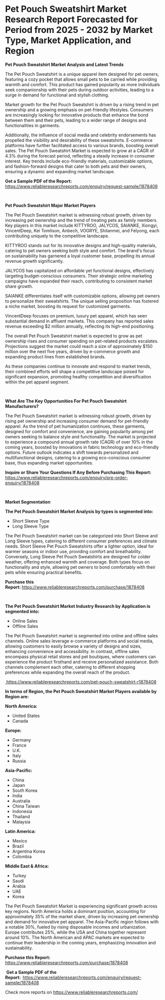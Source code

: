 <p><h1>Pet Pouch Sweatshirt Market Research Report Forecasted for Period from 2025 -  2032 by Market Type, Market Application, and Region</h1></p><p><strong>Pet Pouch Sweatshirt Market Analysis and Latest Trends</strong></p>
<p><p>The Pet Pouch Sweatshirt is a unique apparel item designed for pet owners, featuring a cozy pocket that allows small pets to be carried while providing warmth and comfort. This product has gained popularity as more individuals seek companionship with their pets during outdoor activities, leading to a surge in demand for functional and stylish clothing.</p><p>Market growth for the Pet Pouch Sweatshirt is driven by a rising trend in pet ownership and a growing emphasis on pet-friendly lifestyles. Consumers are increasingly looking for innovative products that enhance the bond between them and their pets, leading to a wider range of designs and functionalities in garments.</p><p>Additionally, the influence of social media and celebrity endorsements has propelled the visibility and desirability of these sweatshirts. E-commerce platforms have further facilitated access to various brands, boosting overall sales. The Pet Pouch Sweatshirt Market is expected to grow at a CAGR of 4.3% during the forecast period, reflecting a steady increase in consumer interest. Key trends include eco-friendly materials, customizable options, and fashion-forward designs that cater to both pets and their owners, ensuring a dynamic and expanding market landscape.</p></p>
<p><strong>Get a Sample PDF of the Report:&nbsp;</strong> <a href="https://www.reliableresearchreports.com/enquiry/request-sample/1878408?utm_campaign=2298&utm_medium=2&utm_source=Github&utm_content=ia&utm_term=04042025&utm_id=pet-pouch-sweatshirt">https://www.reliableresearchreports.com/enquiry/request-sample/1878408</a></p>
<p>&nbsp;</p>
<p><strong>Pet Pouch Sweatshirt Major Market Players</strong></p>
<p><p>The Pet Pouch Sweatshirt market is witnessing robust growth, driven by increasing pet ownership and the trend of treating pets as family members. Key players in this market include KITTYROO, JALYCOS, SAIANKE, Xiongyi, VincentDeep, Kei Tomlison, Anbech, VOGRYE, Shilanmei, and Felyong, each contributing uniquely to the competitive landscape.</p><p>KITTYROO stands out for its innovative designs and high-quality materials, catering to pet owners seeking both style and comfort. The brand's focus on sustainability has garnered a loyal customer base, propelling its annual revenue growth significantly.</p><p>JALYCOS has capitalized on affordable yet functional designs, effectively targeting budget-conscious consumers. Their strategic online marketing campaigns have expanded their reach, contributing to consistent market share growth.</p><p>SAIANKE differentiates itself with customizable options, allowing pet owners to personalize their sweatshirts. The unique selling proposition has fostered a niche market, boosting its request for customized garments.</p><p>VincentDeep focuses on premium, luxury pet apparel, which has seen substantial demand in affluent markets. This company has reported sales revenue exceeding $2 million annually, reflecting its high-end positioning.</p><p>The overall Pet Pouch Sweatshirt market is expected to grow as pet ownership rises and consumer spending on pet-related products escalates. Projections suggest the market could reach a size of approximately $150 million over the next five years, driven by e-commerce growth and expanding product lines from established brands.</p><p>As these companies continue to innovate and respond to market trends, their combined efforts will shape a competitive landscape poised for significant expansion, promoting healthy competition and diversification within the pet apparel segment.</p></p>
<p>&nbsp;</p>
<p><strong>What Are The Key Opportunities For Pet Pouch Sweatshirt Manufacturers?</strong></p>
<p><p>The Pet Pouch Sweatshirt market is witnessing robust growth, driven by rising pet ownership and increasing consumer demand for pet-friendly apparel. As the trend of pet humanization continues, these garments, designed for comfort and convenience, are gaining popularity among pet owners seeking to balance style and functionality. The market is projected to experience a compound annual growth rate (CAGR) of over 10% in the coming years, boosted by innovations in fabric technology and eco-friendly options. Future outlook indicates a shift towards personalized and multifunctional designs, catering to a growing eco-conscious consumer base, thus expanding market opportunities.</p></p>
<p><strong>Inquire or Share Your Questions If Any Before Purchasing This Report:</strong> <a href="https://www.reliableresearchreports.com/enquiry/pre-order-enquiry/1878408?utm_campaign=2298&utm_medium=2&utm_source=Github&utm_content=ia&utm_term=04042025&utm_id=pet-pouch-sweatshirt">https://www.reliableresearchreports.com/enquiry/pre-order-enquiry/1878408</a></p>
<p>&nbsp;</p>
<p><strong>Market Segmentation</strong></p>
<p><strong>The Pet Pouch Sweatshirt Market Analysis by types is segmented into:</strong></p>
<p><ul><li>Short Sleeve Type</li><li>Long Sleeve Type</li></ul></p>
<p><p>The Pet Pouch Sweatshirt market can be categorized into Short Sleeve and Long Sleeve types, catering to different consumer preferences and climate needs. Short Sleeve Pet Pouch Sweatshirts offer a lighter option, ideal for warmer seasons or indoor use, providing comfort and breathability. Conversely, Long Sleeve Pet Pouch Sweatshirts are designed for colder weather, offering enhanced warmth and coverage. Both types focus on functionality and style, allowing pet owners to bond comfortably with their pets while ensuring practical benefits.</p></p>
<p><strong>Purchase this Report:&nbsp;</strong><a href="https://www.reliableresearchreports.com/purchase/1878408?utm_campaign=2298&utm_medium=2&utm_source=Github&utm_content=ia&utm_term=04042025&utm_id=pet-pouch-sweatshirt">https://www.reliableresearchreports.com/purchase/1878408</a></p>
<p>&nbsp;</p>
<p><strong>The Pet Pouch Sweatshirt Market Industry Research by Application is segmented into:</strong></p>
<p><ul><li>Online Sales</li><li>Offline Sales</li></ul></p>
<p><p>The Pet Pouch Sweatshirt market is segmented into online and offline sales channels. Online sales leverage e-commerce platforms and social media, allowing customers to easily browse a variety of designs and sizes, enhancing convenience and accessibility. In contrast, offline sales encompass physical retail stores and pet boutiques, where customers can experience the product firsthand and receive personalized assistance. Both channels complement each other, catering to different shopping preferences while expanding the overall reach of the product.</p></p>
<p><a href="https://www.reliableresearchreports.com/pet-pouch-sweatshirt-r1878408?utm_campaign=2298&utm_medium=2&utm_source=Github&utm_content=ia&utm_term=04042025&utm_id=pet-pouch-sweatshirt">&nbsp;https://www.reliableresearchreports.com/pet-pouch-sweatshirt-r1878408</a></p>
<p><strong>In terms of Region, the Pet Pouch Sweatshirt Market Players available by Region are:</strong></p>
<p>
    <p> <strong> North America: </strong>
        <ul>
            <li>United States</li>
            <li>Canada</li>
        </ul>
        </p> 
    <p> <strong> Europe: </strong>
        <ul>
            <li>Germany</li>
            <li>France</li>
            <li>U.K.</li>
            <li>Italy</li>
            <li>Russia</li>
        </ul>
        </p> 
    <p> <strong> Asia-Pacific: </strong>
        <ul>
            <li>China</li>
            <li>Japan</li>
            <li>South Korea</li>
            <li>India</li>
            <li>Australia</li>
            <li>China Taiwan</li>
            <li>Indonesia</li>
            <li>Thailand</li>
            <li>Malaysia</li>
        </ul>
        </p> 
    <p> <strong> Latin America: </strong>
        <ul>
            <li>Mexico</li>
            <li>Brazil</li>
            <li>Argentina Korea</li>
            <li>Colombia</li>
        </ul>
        </p> 
    <p> <strong> Middle East & Africa: </strong>
        <ul>
            <li>Turkey</li>
            <li>Saudi</li>
            <li>Arabia</li>
            <li>UAE</li>
            <li>Korea</li>
        </ul>
    </p>
    </p>
<p><p>The Pet Pouch Sweatshirt Market is experiencing significant growth across key regions. North America holds a dominant position, accounting for approximately 35% of the market share, driven by increasing pet ownership and demand for innovative pet apparel. The Asia-Pacific region follows with a notable 30%, fueled by rising disposable incomes and urbanization. Europe contributes 25%, while the USA and China together represent around 10%. The North American and APAC markets are expected to continue their leadership in the coming years, emphasizing innovation and sustainability.</p></p>
<p><strong>Purchase this Report: </strong><a href="https://www.reliableresearchreports.com/purchase/1878408?utm_campaign=2298&utm_medium=2&utm_source=Github&utm_content=ia&utm_term=04042025&utm_id=pet-pouch-sweatshirt">https://www.reliableresearchreports.com/purchase/1878408</a></p>
<p>&nbsp;<strong>Get a Sample PDF of the Report:&nbsp;&nbsp;</strong><a href="https://www.reliableresearchreports.com/enquiry/request-sample/1878408?utm_campaign=2298&utm_medium=2&utm_source=Github&utm_content=ia&utm_term=04042025&utm_id=pet-pouch-sweatshirt">https://www.reliableresearchreports.com/enquiry/request-sample/1878408</a></p>
<p><strong></strong></p>
<p>Check more reports on <a href="https://www.reliableresearchreports.com/?utm_campaign=2298&utm_medium=2&utm_source=Github&utm_content=ia&utm_term=04042025&utm_id=pet-pouch-sweatshirt">https://www.reliableresearchreports.com/</a></p>